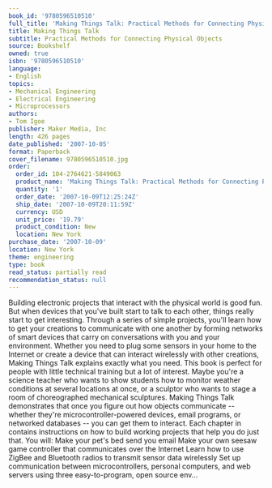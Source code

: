 ```yaml
---
book_id: '9780596510510'
full_title: 'Making Things Talk: Practical Methods for Connecting Physical Objects'
title: Making Things Talk
subtitle: Practical Methods for Connecting Physical Objects
source: Bookshelf
owned: true
isbn: '9780596510510'
language:
- English
topics:
- Mechanical Engineering
- Electrical Engineering
- Microprocessors
authors:
- Tom Igoe
publisher: Maker Media, Inc
length: 426 pages
date_published: '2007-10-05'
format: Paperback
cover_filename: 9780596510510.jpg
order:
  order_id: 104-2764621-5849063
  product_name: 'Making Things Talk: Practical Methods for Connecting Physical Objects'
  quantity: '1'
  order_date: '2007-10-09T12:25:24Z'
  ship_date: '2007-10-09T20:11:59Z'
  currency: USD
  unit_price: '19.79'
  product_condition: New
  location: New York
purchase_date: '2007-10-09'
location: New York
theme: engineering
type: book
read_status: partially read
recommendation_status: null
---
```

Building electronic projects that interact with the physical world is good fun. But when devices that you've built start to talk to each other, things really start to get interesting. Through a series of simple projects, you'll learn how to get your creations to communicate with one another by forming networks of smart devices that carry on conversations with you and your environment. Whether you need to plug some sensors in your home to the Internet or create a device that can interact wirelessly with other creations, Making Things Talk explains exactly what you need.
This book is perfect for people with little technical training but a lot of interest. Maybe you're a science teacher who wants to show students how to monitor weather conditions at several locations at once, or a sculptor who wants to stage a room of choreographed mechanical sculptures. Making Things Talk demonstrates that once you figure out how objects communicate -- whether they're microcontroller-powered devices, email programs, or networked databases -- you can get them to interact.
Each chapter in contains instructions on how to build working projects that help you do just that. You will:
Make your pet's bed send you email Make your own seesaw game controller that communicates over the Internet Learn how to use ZigBee and Bluetooth radios to transmit sensor data wirelessly Set up communication between microcontrollers, personal computers, and web servers using three easy-to-program, open source env...
